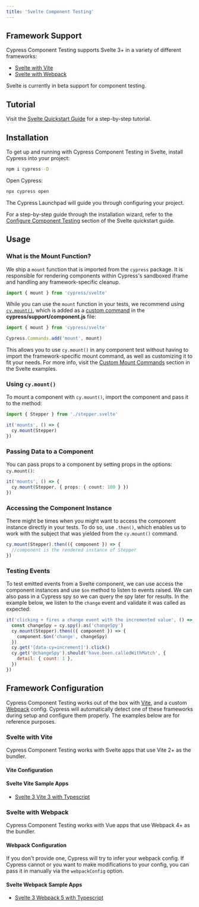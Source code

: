 ```yaml
---
title: 'Svelte Component Testing'
---
```


## Framework Support

Cypress Component Testing supports Svelte 3+ in a variety of different
frameworks:

- [Svelte with Vite](#Svelte-with-Vite)
- [Svelte with Webpack](#Svelte-with-Webpack)

<Alert type="warning">

Svelte is currently in beta support for component testing.

</Alert>

## Tutorial

Visit the [Svelte Quickstart Guide](/guides/component-testing/svelte/quickstart)
for a step-by-step tutorial.

## Installation

To get up and running with Cypress Component Testing in Svelte, install Cypress
into your project:

```bash
npm i cypress -D
```

Open Cypress:

```bash
npx cypress open
```

<DocsImage 
  src="/img/guides/component-testing/select-test-type.jpg" 
  caption="Choose Component Testing"> </DocsImage>

The Cypress Launchpad will guide you through configuring your project.

For a step-by-step guide through the installation wizard, refer to the
[Configure Component Testing](/guides/component-testing/svelte/quickstart#Configuring-Component-Testing)
section of the Svelte quickstart guide.

## Usage

### What is the Mount Function?

We ship a `mount` function that is imported from the `cypress` package. It is
responsible for rendering components within Cypress's sandboxed iframe and
handling any framework-specific cleanup.

```js
import { mount } from 'cypress/svelte'
```

While you can use the `mount` function in your tests, we recommend using
[`cy.mount()`](/api/commands/mount), which is added as a
[custom command](/api/cypress-api/custom-commands) in the
**cypress/support/component.js** file:

<code-group>
<code-block label="cypress/support/component.js" active>

```ts
import { mount } from 'cypress/svelte'

Cypress.Commands.add('mount', mount)
```

</code-block>
</code-group>

This allows you to use `cy.mount()` in any component test without having to
import the framework-specific mount command, as well as customizing it to fit
your needs. For more info, visit the
[Custom Mount Commands](/guides/component-testing/svelte/examples#Custom-Mount-Commands)
section in the Svelte examples.

### Using `cy.mount()`

To mount a component with `cy.mount()`, import the component and pass it to the
method:

```ts
import { Stepper } from './stepper.svelte'

it('mounts', () => {
  cy.mount(Stepper)
})
```

### Passing Data to a Component

You can pass props to a component by setting props in the options: `cy.mount()`:

```ts
it('mounts', () => {
  cy.mount(Stepper, { props: { count: 100 } })
})
```

### Accessing the Component Instance

There might be times when you might want to access the component instance
directly in your tests. To do so, use `.then()`, which enables us to work with
the subject that was yielded from the `cy.mount()` command.

```js
cy.mount(Stepper).then(({ component }) => {
  //component is the rendered instance of Stepper
})
```

### Testing Events

To test emitted events from a Svelte component, we can use access the component
instances and use `$on` method to listen to events raised. We can also pass in a
Cypress spy so we can query the spy later for results. In the example below, we
listen to the `change` event and validate it was called as expected:

```js
it('clicking + fires a change event with the incremented value', () => {
  const changeSpy = cy.spy().as('changeSpy')
  cy.mount(Stepper).then(({ component }) => {
    component.$on('change', changeSpy)
  })
  cy.get('[data-cy=increment]').click()
  cy.get('@changeSpy').should('have.been.calledWithMatch', {
    detail: { count: 1 },
  })
})
```

## Framework Configuration

Cypress Component Testing works out of the box with [Vite](https://vitejs.dev/),
and a custom [Webpack](https://webpack.js.org/) config. Cypress will
automatically detect one of these frameworks during setup and configure them
properly. The examples below are for reference purposes.

### Svelte with Vite

Cypress Component Testing works with Svelte apps that use Vite 2+ as the
bundler.

#### Vite Configuration

<cypress-config-file>
<template #js>

```js
const { defineConfig } = require('cypress')

module.exports = defineConfig({
  component: {
    devServer: {
      framework: 'svelte',
      bundler: 'vite',
    },
  },
})
```

</template>
<template #ts>

```ts
import { defineConfig } from 'cypress'

export default defineConfig({
  component: {
    devServer: {
      framework: 'svelte',
      bundler: 'vite',
    },
  },
})
```

</template>
</cypress-config-file>

#### Svelte Vite Sample Apps

- [Svelte 3 Vite 3 with Typescript](https://github.com/cypress-io/cypress-component-testing-apps/tree/main/svelte-vite-ts)

### Svelte with Webpack

Cypress Component Testing works with Vue apps that use Webpack 4+ as the
bundler.

#### Webpack Configuration

<cypress-config-file>
<template #js>

```js
module.exports = {
  component: {
    devServer: {
      framework: 'svelte',
      bundler: 'webpack',
      // optionally pass in webpack config
      webpackConfig: require('./webpack.config'),
      // or a function - the result is merged with the base config
      webpackConfig: async () => {
        // ... do things ...
        const modifiedConfig = await injectCustomConfig(baseConfig)
        return modifiedConfig
      },
    },
  },
}
```

</template>
<template #ts>

```ts
import { defineConfig } from 'cypress'
import webpackConfig from './webpack.config'

export default defineConfig({
  component: {
    devServer: {
      framework: 'svelte',
      bundler: 'webpack',
      // optionally pass in webpack config
      webpackConfig,
    },
  },
})
```

</template>
</cypress-config-file>

If you don't provide one, Cypress will try to infer your webpack config. If
Cypress cannot or you want to make modifications to your config, you can pass it
in manually via the `webpackConfig` option.

#### Svelte Webpack Sample Apps

- [Svelte 3 Webpack 5 with Typescript](https://github.com/cypress-io/cypress-component-testing-apps/tree/main/svelte-webpack-ts)

